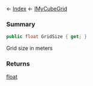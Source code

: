 ← [Index](Api-Index) ← [IMyCubeGrid](VRage.Game.ModAPI.Ingame.IMyCubeGrid)

### Summary

```csharp
public float GridSize { get; }
```

Grid size in meters

### Returns

[float](System.Single)

